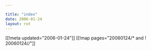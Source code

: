 ```yaml
---

title: "index"
date: 2006-01-24
layout: rut
---
```


[[!meta updated="2006-01-24"]]
[[!map pages="20060124/* and ! 20060124/*/*"]]
